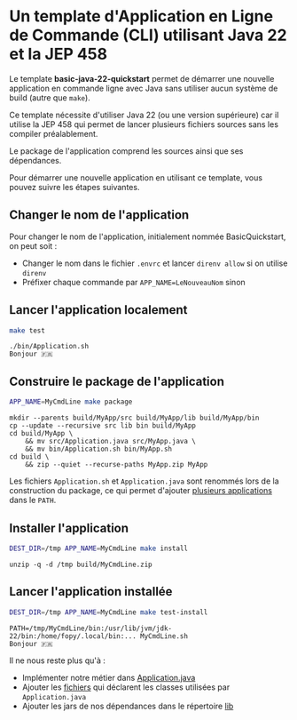 # Un template d'Application en Ligne de Commande (CLI) utilisant Java 22 et la JEP 458

Le template **basic-java-22-quickstart** permet de démarrer une nouvelle application en commande ligne avec Java sans
utiliser aucun système de build (autre que `make`).

Ce template nécessite d'utiliser Java 22 (ou une version supérieure) car il utilise la JEP 458 qui permet de lancer
plusieurs fichiers sources sans les compiler préalablement.

Le package de l'application comprend les sources ainsi que ses dépendances.

Pour démarrer une nouvelle application en utilisant ce template, vous pouvez suivre les étapes suivantes.

## Changer le nom de l'application

Pour changer le nom de l'application, initialement nommée BasicQuickstart, on peut soit :

- Changer le nom dans le fichier `.envrc` et lancer `direnv allow` si on utilise `direnv`
- Préfixer chaque commande par `APP_NAME=LeNouveauNom` sinon

## Lancer l'application localement

```bash
make test
```

```console
./bin/Application.sh
Bonjour 🇫🇷
```

## Construire le package de l'application

```bash
APP_NAME=MyCmdLine make package
```

```console
mkdir --parents build/MyApp/src build/MyApp/lib build/MyApp/bin
cp --update --recursive src lib bin build/MyApp
cd build/MyApp \
	&& mv src/Application.java src/MyApp.java \
	&& mv bin/Application.sh bin/MyApp.sh
cd build \
	&& zip --quiet --recurse-paths MyApp.zip MyApp
```

Les fichiers `Application.sh` et `Application.java` sont renommés lors de la construction du package, ce qui permet
d'ajouter [plusieurs applications](#lancer-lapplication-installée) dans le `PATH`.

## Installer l'application

```bash
DEST_DIR=/tmp APP_NAME=MyCmdLine make install
```

```console
unzip -q -d /tmp build/MyCmdLine.zip
```

## Lancer l'application installée

```bash
DEST_DIR=/tmp APP_NAME=MyCmdLine make test-install
```

```console
PATH=/tmp/MyCmdLine/bin:/usr/lib/jvm/jdk-22/bin:/home/fopy/.local/bin:... MyCmdLine.sh
Bonjour 🇫🇷
```

Il ne nous reste plus qu'à :

- Implémenter notre métier dans [Application.java](src/Application.java)
- Ajouter les [fichiers](src/fr/Hello.java) qui déclarent les classes utilisées par `Application.java`
- Ajouter les jars de nos dépendances dans le répertoire [lib](lib)
